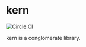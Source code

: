 kern
====
[![Circle CI](https://circleci.com/gh/Faceland/kern.svg?style=svg)](https://circleci.com/gh/Faceland/kern)

kern is a conglomerate library.
